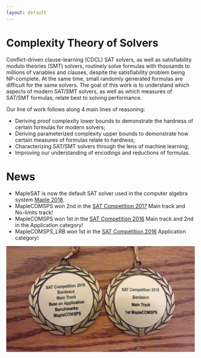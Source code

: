 ```yaml
---
layout: default
---
```


# Complexity Theory of Solvers

Conflict-driven clause-learning (CDCL) SAT solvers, as well as satisfiability modulo theories (SMT) solvers, routinely solve formulas with thousands to millions of variables and clauses, despite the satisfiability problem being NP-complete. At the same time, small randomly generated formulas are difficult for the same solvers. The goal of this work is to understand which aspects of modern SAT/SMT solvers, as well as which measures of SAT/SMT formulas, relate best to solving performance.

Our line of work follows along 4 main lines of reasoning:
* Deriving proof complexity lower bounds to demonstrate the hardness of certain formulas for modern solvers;
* Deriving parameterized complexity upper bounds to demonstrate how certain measures of formulas relate to hardness;
* Characterizing SAT/SMT solvers through the lens of machine learning;
* Improving our understanding of encodings and reductions of formulas.

# News
* MapleSAT is now the default SAT solver used in the computer algebra system [Maple 2018](https://www.maplesoft.com/products/maple/new_features/maple2018/performance.aspx).
* MapleCOMSPS won 2nd in the [SAT Competition 2017](https://baldur.iti.kit.edu/sat-competition-2017/index.php?cat=results) Main track and No-limits track!
* MapleCOMSPS won 1st in the [SAT Competition 2016](http://baldur.iti.kit.edu/sat-competition-2016/index.php?cat=results) Main track and 2nd in the Application category!
* MapleCOMSPS_LRB won 1st in the [SAT Competition 2016](http://baldur.iti.kit.edu/sat-competition-2016/index.php?cat=results) Application category!

[![SAT Competition 2016 medals](assets/2016SATCompMedal.jpg)](assets/2016SATCompMedal.jpg)